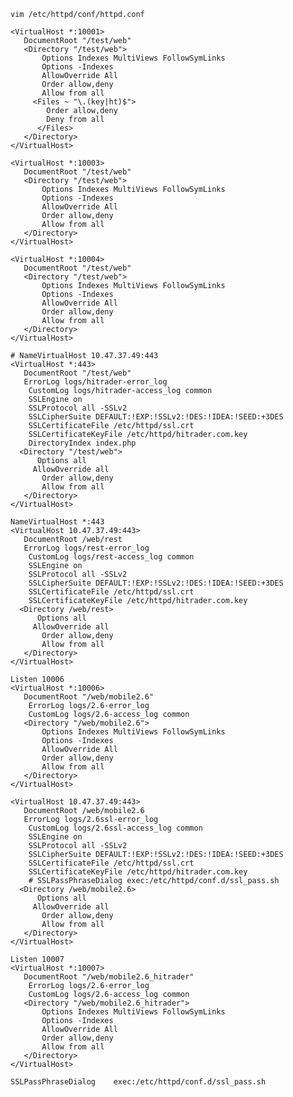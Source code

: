     vim /etc/httpd/conf/httpd.conf
    
    <VirtualHost *:10001>
       DocumentRoot "/test/web"
       <Directory "/test/web">
           Options Indexes MultiViews FollowSymLinks
           Options -Indexes
           AllowOverride All
           Order allow,deny
           Allow from all
         <Files ~ "\.(key|ht)$">
            Order allow,deny
            Deny from all
          </Files>
       </Directory>
    </VirtualHost>
    
    <VirtualHost *:10003>
       DocumentRoot "/test/web"
       <Directory "/test/web">
           Options Indexes MultiViews FollowSymLinks
           Options -Indexes
           AllowOverride All
           Order allow,deny
           Allow from all
       </Directory>
    </VirtualHost>
    
    <VirtualHost *:10004>
       DocumentRoot "/test/web"
       <Directory "/test/web">
           Options Indexes MultiViews FollowSymLinks
           Options -Indexes
           AllowOverride All
           Order allow,deny
           Allow from all
       </Directory>
    </VirtualHost>
    
    # NameVirtualHost 10.47.37.49:443
    <VirtualHost *:443>
       DocumentRoot "/test/web"
       ErrorLog logs/hitrader-error_log
        CustomLog logs/hitrader-access_log common
        SSLEngine on
        SSLProtocol all -SSLv2
        SSLCipherSuite DEFAULT:!EXP:!SSLv2:!DES:!IDEA:!SEED:+3DES
        SSLCertificateFile /etc/httpd/ssl.crt
        SSLCertificateKeyFile /etc/httpd/hitrader.com.key
        DirectoryIndex index.php
      <Directory "/test/web">
          Options all
         AllowOverride all
           Order allow,deny
           Allow from all
       </Directory>
    </VirtualHost>
    
    NameVirtualHost *:443
    <VirtualHost 10.47.37.49:443>
       DocumentRoot /web/rest
       ErrorLog logs/rest-error_log
        CustomLog logs/rest-access_log common
        SSLEngine on
        SSLProtocol all -SSLv2
        SSLCipherSuite DEFAULT:!EXP:!SSLv2:!DES:!IDEA:!SEED:+3DES
        SSLCertificateFile /etc/httpd/ssl.crt
        SSLCertificateKeyFile /etc/httpd/hitrader.com.key
      <Directory /web/rest>
          Options all
         AllowOverride all
           Order allow,deny
           Allow from all
       </Directory>
    </VirtualHost>
    
    Listen 10006
    <VirtualHost *:10006>
       DocumentRoot "/web/mobile2.6"
        ErrorLog logs/2.6-error_log
        CustomLog logs/2.6-access_log common
       <Directory "/web/mobile2.6">
           Options Indexes MultiViews FollowSymLinks
           Options -Indexes
           AllowOverride All
           Order allow,deny
           Allow from all
       </Directory>
    </VirtualHost>
    
    <VirtualHost 10.47.37.49:443>
       DocumentRoot /web/mobile2.6
       ErrorLog logs/2.6ssl-error_log
        CustomLog logs/2.6ssl-access_log common
        SSLEngine on
        SSLProtocol all -SSLv2
        SSLCipherSuite DEFAULT:!EXP:!SSLv2:!DES:!IDEA:!SEED:+3DES
        SSLCertificateFile /etc/httpd/ssl.crt
        SSLCertificateKeyFile /etc/httpd/hitrader.com.key
        # SSLPassPhraseDialog exec:/etc/httpd/conf.d/ssl_pass.sh
      <Directory /web/mobile2.6>
          Options all
         AllowOverride all
           Order allow,deny
           Allow from all
       </Directory>
    </VirtualHost>
    
    Listen 10007
    <VirtualHost *:10007>
       DocumentRoot "/web/mobile2.6_hitrader"
        ErrorLog logs/2.6-error_log
        CustomLog logs/2.6-access_log common
       <Directory "/web/mobile2.6_hitrader">
           Options Indexes MultiViews FollowSymLinks
           Options -Indexes
           AllowOverride All
           Order allow,deny
           Allow from all
       </Directory>
    </VirtualHost>
    
    SSLPassPhraseDialog    exec:/etc/httpd/conf.d/ssl_pass.sh
